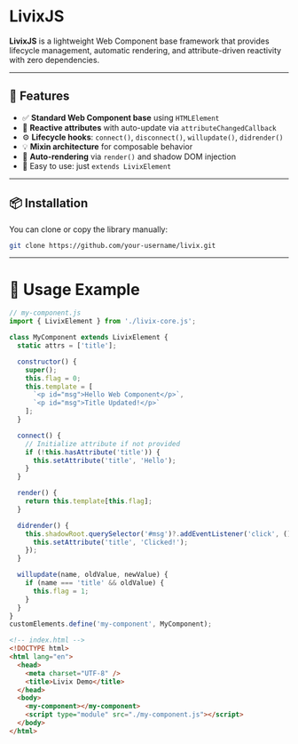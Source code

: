 # LivixJS

**LivixJS** is a lightweight Web Component base framework that provides lifecycle management, automatic rendering, and attribute-driven reactivity with zero dependencies.

---

## 🚀 Features

- ✅ **Standard Web Component base** using `HTMLElement`
- 🔁 **Reactive attributes** with auto-update via `attributeChangedCallback`
- ⚙️ **Lifecycle hooks**: `connect()`, `disconnect()`, `willupdate()`, `didrender()`
- 💡 **Mixin architecture** for composable behavior
- 🎯 **Auto-rendering** via `render()` and shadow DOM injection
- 🧩 Easy to use: just `extends LivixElement`

---

## 📦 Installation

You can clone or copy the library manually:

```bash
git clone https://github.com/your-username/livix.git
```
---

# 📄 Usage Example

```js
// my-component.js
import { LivixElement } from './livix-core.js';

class MyComponent extends LivixElement {
  static attrs = ['title'];

  constructor() {
    super();
    this.flag = 0;
    this.template = [
      `<p id="msg">Hello Web Component</p>`,
      `<p id="msg">Title Updated!</p>`
    ];
  }

  connect() {
    // Initialize attribute if not provided
    if (!this.hasAttribute('title')) {
      this.setAttribute('title', 'Hello');
    }
  }

  render() {
    return this.template[this.flag];
  }

  didrender() {
    this.shadowRoot.querySelector('#msg')?.addEventListener('click', () => {
      this.setAttribute('title', 'Clicked!');
    });
  }

  willupdate(name, oldValue, newValue) {
    if (name === 'title' && oldValue) {
      this.flag = 1;
    }
  }
}
customElements.define('my-component', MyComponent);

```

```html
<!-- index.html -->
<!DOCTYPE html>
<html lang="en">
  <head>
    <meta charset="UTF-8" />
    <title>Livix Demo</title>
  </head>
  <body>
    <my-component></my-component>
    <script type="module" src="./my-component.js"></script>
  </body>
</html>
```